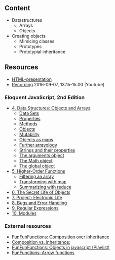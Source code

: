 ## Content
 - Datastructures
   - Arrays
   - Objects
- Creating objects
  - Mimicing classes
  - Prototypes
  - Prototypial inheritance
  
## Resources
- [HTML-presentation](https://rawgit.com/CS-LNU-Learning-Objects/javascript/master/lectures/02/index.html)
- [Recording](https://youtu.be/lWlN_tpZfHg) 2016-09-07, 13:15-15:00 (Youtube)

### Eloquent JavaScript, 2nd Edition
- [4. Data Structures: Objects and Arrays](http://eloquentjavascript.net/04_data.html)
	- [Data Sets](http://eloquentjavascript.net/04_data.html#h_HjL/otjEJn)
	- [Properties](http://eloquentjavascript.net/04_data.html#h_vGyI2y8HA6)
	- [Methods](http://eloquentjavascript.net/04_data.html#h_fkrGgDyRWc)
	- [Objects](http://eloquentjavascript.net/04_data.html#h_cqg63Sxe3o)
	- [Mutability](http://eloquentjavascript.net/04_data.html#h_C3n45IkMhg)
	- [Objects as maps](http://eloquentjavascript.net/04_data.html#h_mrW9RQxlGk)
	- [Further arrayology](http://eloquentjavascript.net/04_data.html#h_GFaxee4PuU)
	- [Strings and their properties](http://eloquentjavascript.net/04_data.html#h_mT4YQfwHp6)
	- [The arguments object](http://eloquentjavascript.net/04_data.html#h_GstIcsgxyb)
	- [The Math object](http://eloquentjavascript.net/04_data.html#h_C51DnYk8WZ)
	- [The global object](http://eloquentjavascript.net/04_data.html#h_lRBZxXmo93)
- [5. Higher-Order Functions](http://eloquentjavascript.net/05_higher_order.html)
	- [Filtering an array](http://eloquentjavascript.net/05_higher_order.html#h_1BJbwiI0gI)
	- [Transforming with map](http://eloquentjavascript.net/05_higher_order.html#h_lJEtQ+qjXz)
	- [Summarizing with reduce](http://eloquentjavascript.net/05_higher_order.html#h_fx3e34kT/k)
- [6. The Secret Life of Objects](http://eloquentjavascript.net/06_object.html)
- [7. Project: Electronic Life](http://eloquentjavascript.net/07_elife.html)
- [8. Bugs and Error Handling](http://eloquentjavascript.net/08_error.html)
- [9. Regular Expressions](http://eloquentjavascript.net/09_regexp.html)
- [10. Modules](http://eloquentjavascript.net/10_modules.html)

### External resources
- [FunFunFunctions: Composition over inheritance](https://www.youtube.com/watch?v=wfMtDGfHWpA)
- [Composition vs. inheritance:](https://www.youtube.com/watch?v=dYUZiJEy0JE)
- [FunFunFunctions: Objects in javascript (Playlist)](https://www.youtube.com/playlist?list=PL0zVEGEvSaeHBZFy6Q8731rcwk0Gtuxub)
- [FunFunctions: Arrow functions](https://www.youtube.com/watch?v=6sQDTgOqh-I)

